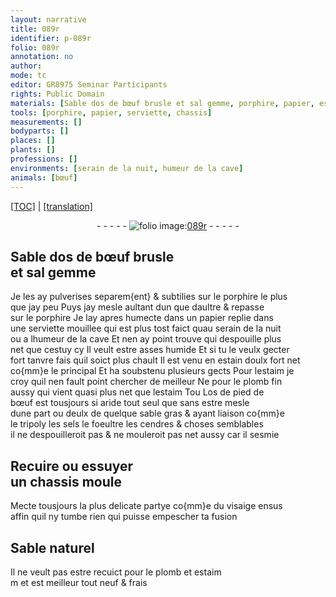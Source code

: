 ```yaml
---
layout: narrative
title: 089r
identifier: p-089r
folio: 089r
annotation: no
author:
mode: tc
editor: GR8975 Seminar Participants
rights: Public Domain
materials: [Sable dos de bœuf brusle et sal gemme, porphire, papier, estain doulx, estaim, plomb fin, os de pied de bœuf, sable gras, tripoly, sels, foeultre, cendres, Sable naturel, plomb]
tools: [porphire, papier, serviette, chassis]
measurements: []
bodyparts: []
places: []
plants: []
professions: []
environments: [serain de la nuit, humeur de la cave]
animals: [bœuf]
---
```


<p><a href="{{ site.baseurl }}/diplomatic/" target="_blank">[TOC]</a> | <a href="{{ site.baseurl }}/texts/p-089r_tl/ target="_blank"">[translation]</a></p><div class="folio" align="center">- - - - - <a href="http://gallica.bnf.fr/ark:/12148/btv1b10500001g/f183.image" target="_blank"><img src="https://cu-mkp.github.io/2017-workshop-edition/assets/photo-icon.png" alt="folio image: " style="display:inline-block; margin-bottom:-3px;"/>089r</a> - - - - - </div>  
  

## <span class="m">Sable dos de <span class="al">bœuf</span> brusle<br/> et sal gemme</span>

 
Je les ay pulverises separem{ent} & subtilies sur le <span class="tl"><span class="m">porphire</span></span> le plus<br/> que jay peu Puys jay mesle aultant dun que daultre & repasse<br/> sur le <span class="tl"><span class="m">porphire</span></span> Je lay apres humecte dans un <span class="tl"><span class="m">papier</span></span> replie dans<br/> une <span class="tl">serviette</span> mouillee qui est plus tost faict quau <span class="tmp"><span class="env">serain de la nuit</span></span><br/> ou a l<span class="env">humeur de la cave</span> Et nen ay point trouve qui despouille plus<br/> net que cestuy cy Il veult estre asses humide Et si tu le veulx gecter<br/> fort tanvre fais quil soict plus chault Il est venu en <span class="m">estain doulx</span> fort net<br/> co{mm}e le principal Et ha soubstenu plusieurs gects Pour l<span class="m">estaim</span> je<br/> croy quil nen fault point chercher de meilleur Ne pour le <span class="m">plomb fin</span><br/> aussy qui vient quasi plus net que l<span class="m">estaim</span> <span class="del">Tou</span> L<span class="m">os de pied de<br/> <span class="al">bœuf</span></span> est tousjours si aride tout seul que sans estre mesle<br/> dune part ou deulx de quelque <span class="m">sable gras</span> & ayant liaison co{mm}e<br/> le <span class="m">tripoly</span> les <span class="m">sels</span> le <span class="m">foeultre</span> les <span class="m">cendres</span> & choses semblables<br/> il ne despouilleroit pas & ne mouleroit pas net aussy car il sesmie
 
 
  

## Recuire ou essuyer<br/> un <span class="tl">chassis</span> moule

 
Mecte tousjours la plus delicate partye co{mm}e du visaige ensus<br/> affin quil ny tumbe rien qui puisse empescher ta fusion
 
 
  

## <span class="m">Sable naturel</span>

 
Il ne veult pas estre recuict pour le <span class="m">plomb</span> et <span class="m">estaim</span><br/> <span class="del">m</span> et est meilleur tout neuf & frais
 
